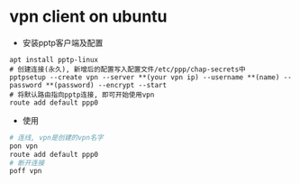 # vpn client on ubuntu

- 安装pptp客户端及配置
```
apt install pptp-linux
# 创建连接(永久), 新增后的配置写入配置文件/etc/ppp/chap-secrets中
pptpsetup --create vpn --server **(your vpn ip) --username **(name) --password **(password) --encrypt --start
# 将默认路由指向pptp连接, 即可开始使用vpn
route add default ppp0
```
- 使用
```bash
# 连线, vpn是创建的vpn名字
pon vpn
route add default ppp0
# 断开连接
poff vpn
```
